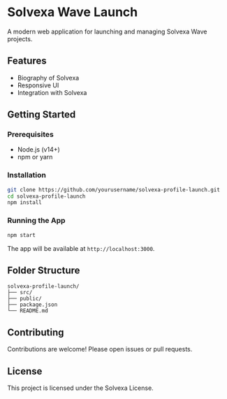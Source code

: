 # Solvexa Wave Launch

A modern web application for launching and managing Solvexa Wave projects.

## Features

- Biography of Solvexa
- Responsive UI
- Integration with Solvexa

## Getting Started

### Prerequisites

- Node.js (v14+)
- npm or yarn

### Installation

```bash
git clone https://github.com/yourusername/solvexa-profile-launch.git
cd solvexa-profile-launch
npm install
```

### Running the App

```bash
npm start
```

The app will be available at `http://localhost:3000`.

## Folder Structure

```
solvexa-profile-launch/
├── src/
├── public/
├── package.json
└── README.md
```

## Contributing

Contributions are welcome! Please open issues or pull requests.

## License

This project is licensed under the Solvexa License.